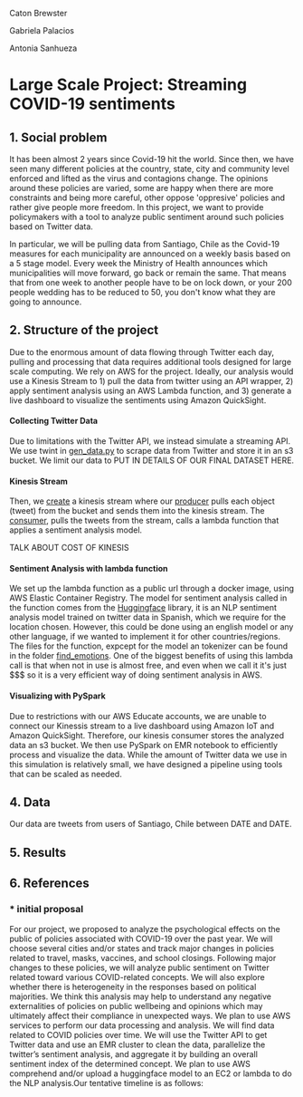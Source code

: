 Caton Brewster

Gabriela Palacios

Antonia Sanhueza

# Large Scale Project: Streaming COVID-19 sentiments 



## 1. Social problem

It has been almost 2 years since Covid-19 hit the world. Since then, we have seen many different policies at the country, state, city and community level enforced and lifted as the virus and contagions change. The opinions around these policies are varied, some are happy when there are more constraints and being more careful, other oppose 'oppresive' policies and rather give people more freedom. In this project, we want to provide policymakers with a tool  to analyze public sentiment around such policies based on Twitter data.  

In particular, we will be pulling data from Santiago, Chile as the Covid-19 measures for each municipality are announced on a weekly basis based on a 5 stage model.  Every week the Ministry of Health announces which municipalities will move forward, go back or remain the same.  That means that from one week to another people have to be on lock down, or your 200 people wedding has to be reduced to 50, you don't know what they are going to announce. 

## 2. Structure of the project

Due to the enormous amount of data flowing through Twitter each day, pulling and processing that data requires additional tools designed for large scale computing. We rely on AWS for the project. Ideally, our analysis would use a Kinesis Stream to 1) pull the data from twitter using an API wrapper, 2) apply sentiment analysis using an AWS Lambda function, and 3) generate a live dashboard to visualize the sentiments using Amazon QuickSight. 

#### Collecting Twitter Data
Due to limitations with the Twitter API, we instead simulate a streaming API. We use twint in [gen_data.py](file) to scrape data from Twitter and store it in an s3 bucket. We limit our data to PUT IN DETAILS OF OUR FINAL DATASET HERE. 

#### Kinesis Stream
Then, we [create](file) a kinesis stream where our [producer](file) pulls each object (tweet) from the bucket and sends them into the kinesis stream. The [consumer](file), pulls the tweets from the stream, calls a lambda function that applies a sentiment analysis model. 

TALK ABOUT COST OF KINESIS

#### Sentiment Analysis with lambda function
We set up the lambda function as a public url through a docker image, using AWS Elastic Container Registry. The model for sentiment analysis called in the function comes from the [Huggingface](https://huggingface.co/daveni/twitter-xlm-roberta-emotion-es?text=hola) library, it is an NLP sentiment analysis model trained on twitter data in Spanish, which we require for the location chosen. However, this could be done using an english model or any other language, if we wanted to implement it for other countries/regions.  The files for the function, expcept for the model an tokenizer can be found in the folder [find_emotions](folder). One of the biggest benefits of using this lambda call is that when not in use is almost free, and even when we call it it's just $$$ so it is a very efficient way of doing sentiment analysis in AWS.

#### Visualizing with PySpark
Due to restrictions with our AWS Educate accounts, we are unable to connect our Kinessis stream to a live dashboard using Amazon IoT and Amazon QuickSight. Therefore, our kinesis consumer stores the analyzed data an s3 bucket. We then use PySpark on EMR notebook to efficiently process and visualize the data. While the amount of Twitter data we use in this simulation is relatively small, we have designed a pipeline using tools that can be scaled as needed. 



## 4. Data

Our data are tweets from users of Santiago, Chile between DATE and DATE. 



## 5. Results

## 6. References



### * initial proposal

For our project, we proposed to analyze the psychological effects on the public of policies associated with COVID-19 over the past year. We will choose several cities and/or states and track major changes in policies related to travel, masks, vaccines, and school closings. Following major changes to these policies, we will analyze public sentiment on Twitter related toward various COVID-related concepts. We will also explore whether there is heterogeneity in the responses based on political majorities. We think this analysis may help to understand any negative externalities of policies on public wellbeing and opinions which may ultimately affect their compliance in unexpected ways. We plan to use AWS services to perform our data processing and analysis. We will find data related to COVID policies over time. We will use the Twitter API to get Twitter data and use an EMR cluster to clean the data, parallelize the twitter’s sentiment analysis, and aggregate it by building an overall sentiment index of the determined concept. We plan to use AWS comprehend and/or upload a huggingface model to an EC2 or lambda to do the NLP analysis.Our tentative timeline is as follows:

